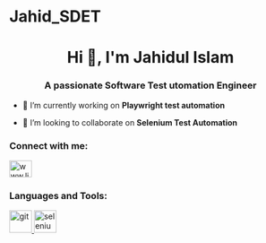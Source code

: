 # Jahid_SDET
<h1 align="center">Hi 👋, I'm Jahidul Islam</h1>
<h3 align="center">A passionate Software Test utomation Engineer</h3>

- 🔭 I’m currently working on **Playwright test automation**

- 👯 I’m looking to collaborate on **Selenium Test Automation**

<h3 align="left">Connect with me:</h3>
<p align="left">
<a href="https://linkedin.com/in/www.linkdein.com/jislam" target="blank"><img align="center" src="https://raw.githubusercontent.com/rahuldkjain/github-profile-readme-generator/master/src/images/icons/Social/linked-in-alt.svg" alt="www.linkdein.com/jislam" height="30" width="40" /></a>
</p>

<h3 align="left">Languages and Tools:</h3>
<p align="left"> <a href="https://git-scm.com/" target="_blank" rel="noreferrer"> <img src="https://www.vectorlogo.zone/logos/git-scm/git-scm-icon.svg" alt="git" width="40" height="40"/> </a> <a href="https://www.selenium.dev" target="_blank" rel="noreferrer"> <img src="https://raw.githubusercontent.com/detain/svg-logos/780f25886640cef088af994181646db2f6b1a3f8/svg/selenium-logo.svg" alt="selenium" width="40" height="40"/> </a> </p>
